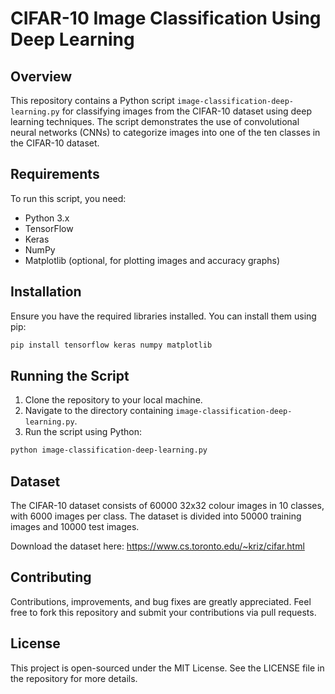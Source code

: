 # CIFAR-10 Image Classification Using Deep Learning

## Overview

This repository contains a Python script `image-classification-deep-learning.py` for classifying images from the CIFAR-10 dataset using deep learning techniques. The script demonstrates the use of convolutional neural networks (CNNs) to categorize images into one of the ten classes in the CIFAR-10 dataset.

## Requirements

To run this script, you need:

- Python 3.x
- TensorFlow
- Keras
- NumPy
- Matplotlib (optional, for plotting images and accuracy graphs)

## Installation

Ensure you have the required libraries installed. You can install them using pip:

```bash
pip install tensorflow keras numpy matplotlib
```

## Running the Script

1. Clone the repository to your local machine.
2. Navigate to the directory containing `image-classification-deep-learning.py`.
3. Run the script using Python:

```bash
python image-classification-deep-learning.py
```

## Dataset

The CIFAR-10 dataset consists of 60000 32x32 colour images in 10 classes, with 6000 images per class. The dataset is divided into 50000 training images and 10000 test images.

Download the dataset here: https://www.cs.toronto.edu/~kriz/cifar.html

## Contributing

Contributions, improvements, and bug fixes are greatly appreciated. Feel free to fork this repository and submit your contributions via pull requests.

## License

This project is open-sourced under the MIT License. See the LICENSE file in the repository for more details.
